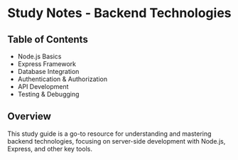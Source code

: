 # Study Notes - Backend Technologies

## Table of Contents
- Node.js Basics
- Express Framework
- Database Integration
- Authentication & Authorization
- API Development
- Testing & Debugging

## Overview

This study guide is a go-to resource for understanding and mastering backend technologies, focusing on server-side development with Node.js, Express, and other key tools.